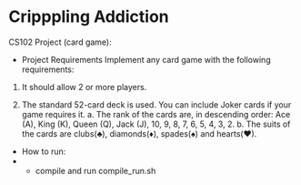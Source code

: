 # Cripppling Addiction

CS102 Project (card game):
- Project Requirements
Implement any card game with the following requirements:
1.	It should allow 2 or more players.

2.	The standard 52-card deck is used. You can include Joker cards if your game requires it.
a.	The rank of the cards are, in descending order: Ace (A), King (K), Queen (Q), Jack (J), 10, 9, 8, 7, 6, 5, 4, 3, 2.
b.	The suits of the cards are clubs(♣), diamonds(♦), spades(♠) and hearts(♥).

- How to run:
- - compile and run compile_run.sh
